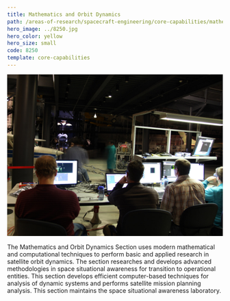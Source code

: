 ```yaml
---
title: Mathematics and Orbit Dynamics
path: /areas-of-research/spacecraft-engineering/core-capabilities/mathematics-orbit-dynamics
hero_image: ../8250.jpg
hero_color: yellow
hero_size: small
code: 8250
template: core-capabilities
---
```

![Mathematics and Orbit Dynamics Team](8233.jpg)

The Mathematics and Orbit Dynamics Section uses modern mathematical and computational techniques to perform basic and applied research in satellite orbit dynamics. The section researches and develops advanced methodologies in space situational awareness for transition to operational entities. This section develops efficient computer-based techniques for analysis of dynamic systems and performs satellite mission planning analysis. This section maintains the space situational awareness laboratory.
